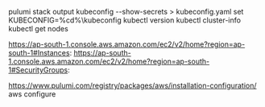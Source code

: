pulumi stack output kubeconfig --show-secrets > kubeconfig.yaml
set KUBECONFIG=%cd%\kubeconfig
kubectl version
kubectl cluster-info
kubectl get nodes


https://ap-south-1.console.aws.amazon.com/ec2/v2/home?region=ap-south-1#Instances:
https://ap-south-1.console.aws.amazon.com/ec2/v2/home?region=ap-south-1#SecurityGroups:


https://www.pulumi.com/registry/packages/aws/installation-configuration/
aws configure